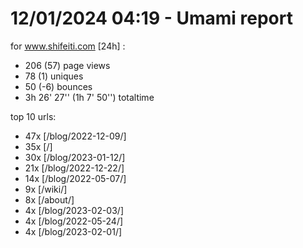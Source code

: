 # 12/01/2024 04:19 - Umami report
for www.shifeiti.com [24h] :

 - 206 (57) page views
 - 78 (1) uniques
 - 50 (-6) bounces
 - 3h 26' 27'' (1h 7' 50'') totaltime


top 10 urls:
 - 47x [/blog/2022-12-09/]
 - 35x [/]
 - 30x [/blog/2023-01-12/]
 - 21x [/blog/2022-12-22/]
 - 14x [/blog/2022-05-07/]
 - 9x [/wiki/]
 - 8x [/about/]
 - 4x [/blog/2023-02-03/]
 - 4x [/blog/2022-05-24/]
 - 4x [/blog/2023-02-01/]


